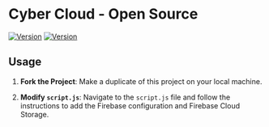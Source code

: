 # Cyber Cloud - Open Source
[![Version](https://img.shields.io/badge/Version-1.0.0-brightgreen)](https://github.com/your_username/your_repository/releases/tag/v1.0.0)
[![Version](https://img.shields.io/badge/Open--Source-blue)](https://github.com/your_username/your_repository/releases/tag/v1.0.0)

## Usage
1. **Fork the Project**: Make a duplicate of this project on your local machine.

2. **Modify `script.js`**: Navigate to the `script.js` file and follow the instructions to add the Firebase configuration and Firebase Cloud Storage.

